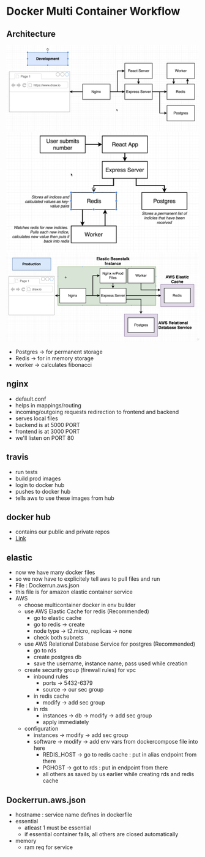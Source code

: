 # Docker Multi Container Workflow 

## Architecture

![multi](./README/multi.PNG)
![process](./README/process.PNG)
![prod](./README/prod.PNG)

- Postgres -> for permanent storage
- Redis -> for in memory storage
- worker -> calculates fibonacci

## nginx

- default.conf
- helps in mappings/routing
- incoming/outgoing requests redirection to frontend and backend
- serves local files
- backend is at 5000 PORT
- frontend is at 3000 PORT
- we'll listen on PORT 80

## travis

- run tests
- build prod images
- login to docker hub
- pushes to docker hub
- tells aws to use these images from hub

## docker hub

- contains our public and private repos
- [Link](https://hub.docker.com/u/meyash)

## elastic

- now we have many docker files
- so we now have to explicitely tell aws to pull files and run
- File : Dockerrun.aws.json
- this file is for amazon elastic container service
- AWS
  - choose multicontainer docker in env builder
  - use AWS Elastic Cache for redis (Recommended)
    - go to elastic cache
    - go to redis -> create
    - node type -> t2.micro, replicas -> none
    - check both subnets
  - use AWS Relational Database Service for postgres (Recommended)
    - go to rds
    - create postgres db
    - save the username, instance name, pass used while creation
  - create security group (firewall rules) for vpc
    - inbound rules
      - ports -> 5432-6379
      - source -> our sec group
    - in redis cache
      - modify -> add sec group
    - in rds
      - instances -> db -> modify -> add sec group
      - apply immediately
  - configuration  
    - instances -> modify -> add sec group
    - software -> modify -> add env vars from dockercompose file into here
      - REDIS_HOST -> go to redis cache : put in alias endpoint from there
      - PGHOST -> got to rds : put in endpoint from there
      - all others as saved by us earlier while creating rds and redis cache

## Dockerrun.aws.json

- hostname : service name defines in dockerfile
- essential
  - atleast 1 must be essential
  - if essential container fails, all others are closed automatically
- memory
  - ram req for service

